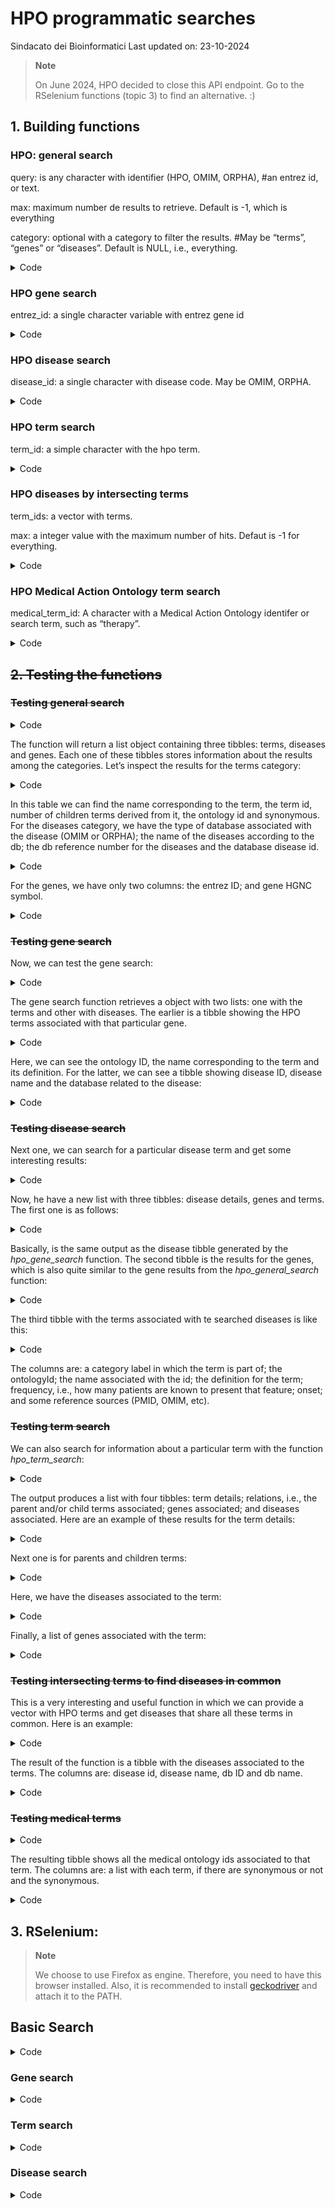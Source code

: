 # HPO programmatic searches
Sindacato dei Bioinformatici
Last updated on: 23-10-2024

> **Note**
>
> On June 2024, HPO decided to close this API endpoint. Go to the
> RSelenium functions (topic 3) to find an alternative. :)

## 1. Building functions

### HPO: general search

query: is any character with identifier (HPO, OMIM, ORPHA), #an entrez
id, or text.

max: maximum number de results to retrieve. Default is -1, which is
everything

category: optional with a category to filter the results. #May be
“terms”, “genes” or “diseases”. Default is NULL, i.e., everything.

<details class="code-fold">
<summary>Code</summary>

``` r
hpo_general_search = function(query, max = -1, category = NULL) {

  require(httr2, quietly = TRUE, warn.conflicts = FALSE) 
  require(tidyverse, quietly = TRUE, warn.conflicts = FALSE)
  
  base_url = "https://hpo.jax.org/api/hpo/search"
  
  response = request(base_url) |>
    req_url_query(q = query,
                  max = max,
                  category = category) |>
    req_perform()
  
  #HPO general terms
  hpo_general_terms = response |> 
    resp_body_json() |>
    pluck("terms") |> 
    map_dfr(
      \(x) {
        tibble(name          = x |> pluck("name"), 
               id            = x |> pluck("id"), 
               childrenCount = x |> pluck("childrenCount"),
               ontologyId    = x |> pluck("ontologyId"),
               synonym       = x |> pluck("synonym")
        )
      })
  
  #HPO general diseases
  hpo_general_diseases = response |> 
    resp_body_json() |>
    pluck("diseases") |> 
    map_dfr(
      \(x) {
        tibble(db        = x |> pluck("db"), 
               dbName    = x |> pluck("dbName"), 
               dbRef     = x |> pluck("dbRef"),
               diseaseId = x |> pluck("diseaseId")
        )
      })
  
  #HPO general genes
  hpo_general_genes = response |> 
    resp_body_json() |>
    pluck("genes") |> 
    map_dfr(
      \(x) {
        tibble(geneId     = x |> pluck("geneId"), 
               geneSymbol = x |> pluck("geneSymbol")
        )
      })
  
  return(list(hpo_general_terms = hpo_general_terms,
              hpo_general_diseases = hpo_general_diseases,
              hpo_general_genes = hpo_general_genes))

}
```

</details>

### HPO gene search

entrez_id: a single character variable with entrez gene id

<details class="code-fold">
<summary>Code</summary>

``` r
hpo_gene_search = function(entrez_id) {
  
  require(httr2, quietly = TRUE, warn.conflicts = FALSE) 
  require(tidyverse, quietly = TRUE, warn.conflicts = FALSE)

  base_url = "https://hpo.jax.org/api/hpo/gene" 
  
  response = request(base_url) |>
    req_url_path_append(entrez_id) |>
    req_perform()
  
  #HPO associations
  hpo_assoc = response |> 
    resp_body_json() |> 
    pluck("termAssoc") |> 
    map_dfr(
      \(x) {
        tibble(ontologyID = x |> pluck("ontologyId"), 
               name       = x |> pluck("name"), 
               definition = x |> pluck("definition")
        )
        })
  
  #disease associated
  hpo_disease = response |> 
    resp_body_json() |> 
    pluck("diseaseAssoc") |> 
    map_dfr(
      \(x) {
        tibble(diseaseId   = x |> pluck("diseaseId"), 
               diseaseName = x |> pluck("diseaseName"), 
               dbId        = x |> pluck("dbID"),
               db          = x |> pluck("db")
        )
      })

  return(list(hpo_assoc   = hpo_assoc,
              hpo_disease = hpo_disease))
  
}
```

</details>

### HPO disease search

disease_id: a single character with disease code. May be OMIM, ORPHA.

<details class="code-fold">
<summary>Code</summary>

``` r
hpo_disease_search = function(disease_id) {
  
  require(httr2, quietly = TRUE, warn.conflicts = FALSE) 
  require(tidyverse, quietly = TRUE, warn.conflicts = FALSE)
  
  base_url = ("https://hpo.jax.org/api/hpo/disease") 
  
  response = request(base_url) |>
    req_url_path_append(disease_id) |>
    req_perform()
  
  #disease details
  disease_details = response |> 
    resp_body_json() |> 
    pluck("disease") |> 
    as_tibble()
  
  #disease-associated genes
  disease_genes = response |> 
    resp_body_json() |> 
    pluck("geneAssoc") |> 
    map_dfr(
      \(x) {
        tibble(geneSymbol  = x |> pluck("geneSymbol"), 
               geneId      = x |> pluck("geneId")
        )
      })
  
  #disease-associated terms
  disease_terms = response |> 
    resp_body_json() |> 
    pluck("catTermsMap") |> 
    map_dfr(
      \(x) {
        tibble(catLabel  = x |> pluck("catLabel"), 
               terms     = x |> pluck("terms")
        )
      }) %>%
    unnest_wider(terms)
  
  return(list(disease_details = disease_details,
              disease_genes   = disease_genes,
              disease_terms   =  disease_terms))

}
```

</details>

### HPO term search

term_id: a simple character with the hpo term.

<details class="code-fold">
<summary>Code</summary>

``` r
hpo_term_search = function(term_id) {
  
  require(httr2, quietly = TRUE, warn.conflicts = FALSE) 
  require(tidyverse, quietly = TRUE, warn.conflicts = FALSE)
  
  base_url = "https://hpo.jax.org/api/hpo/term"
  
  response = request(base_url) |>
    req_url_path_append(term_id) |>
    req_perform()
  
  #term details
  term_details = response |> 
    resp_body_json() |> 
    map_dfr(
      \(x) {
            tibble(name        = x |>  pluck("name"),
                   id          = x |>  pluck("id"),
                   altTermIds  = x |>  pluck("altTermIds") |> list(),
                   definition  = x |>  pluck("definition"),
                   comment     = x |>  pluck("comment"),
                   synonyms    = x |>  pluck("synonyms") |> list(),
                   isObsolete  = x |>  pluck("isObsolete"),
                   xrefs       = x |>  pluck("xrefs") |> list(),
                   pubmedXrefs = x |>  pluck("pubmedXrefs") |> list()
            )
        }) |>
    drop_na()
  
  #term relations
  term_relations = response |> 
    resp_body_json() |> 
    map_dfr(
      \(x) {
        tibble(termCount = x |>  pluck("termCount"),
               parents   = x |>  pluck("parents")  |> list(),
               children  = x |>  pluck("children") |> list()
        )
      }) |> 
    drop_na()
  
  #genes associated to term
  response = request(base_url) |>
    req_url_path_append(term_id,
                        "genes") |> 
    req_perform()
  
  term_genes_association = response |> 
    resp_body_json() |> 
    pluck("genes") |> 
    map_dfr(
      \(x) {
        tibble(geneSymbol = x |>  pluck("geneSymbol"),
               dbDiseases = x |>  pluck("dbDiseases") |> list(),
               geneId     = x |>  pluck("geneId")
        )
      }) |> 
    drop_na()
  
  #diseases associated to term
  response = request(base_url) |>
    req_url_path_append(term_id,
                        "diseases") |>
    req_perform()
  
  term_disiases_association = response |> 
    resp_body_json() |>
    pluck("diseases") |> 
    map_dfr(
      \(x) {
        tibble(diseaseId   = x |>  pluck("diseaseId"),
               dbGenes     = x |>  pluck("dbGenes") |> list(),
               diseaseName = x |>  pluck("diseaseName"),
               dbId        = x |>  pluck("dbId"),
               db          = x |>  pluck("db")
        )
      }) |> 
    drop_na()
  
  #returning results
  return(list(term_details = term_details,
              term_relations = term_relations,
              term_genes_association = term_genes_association,
              term_disiases_association = term_disiases_association))

}
```

</details>

### HPO diseases by intersecting terms

term_ids: a vector with terms.

max: a integer value with the maximum number of hits. Defaut is -1 for
everything.

<details class="code-fold">
<summary>Code</summary>

``` r
hpo_term_intersecting = function(term_ids, max = -1) {
  
  require(httr2, quietly = TRUE, warn.conflicts = FALSE) 
  require(tidyverse, quietly = TRUE, warn.conflicts = FALSE)
  
  base_url = "http://hpo.jax.org/api/hpo/term/intersecting"
  
    response = request(base_url) |>
      req_url_query(q = paste0(term_ids, collapse = ","),
                    max = max) |>
      req_perform()
    
    #term details
    term_intersecting = response |> 
      resp_body_json() |> 
      pluck("associations") |> 
      map_dfr(
        \(x) {
          tibble(diseaseId   = x |>  pluck("diseaseId"),
                 diseaseName = x |>  pluck("diseaseName"),
                 dbId        = x |>  pluck("dbId") |> list(),
                 db          = x |>  pluck("db")
                 )
        }) |>
      drop_na()
  
}
```

</details>

### HPO Medical Action Ontology term search

medical_term_id: A character with a Medical Action Ontology identifer or
search term, such as “therapy”.

<details class="code-fold">
<summary>Code</summary>

``` r
hpo_medical_search = function(medical_term_id) {
  
  require(httr2, quietly = TRUE, warn.conflicts = FALSE) 
  require(tidyverse, quietly = TRUE, warn.conflicts = FALSE)
  
  base_url = "http://hpo.jax.org/api/maxo/search/"
  
  response = request(base_url) |>
    req_url_query(q = medical_term_id) |>
    req_perform()
  
  #term details
  medical_term = response |> 
    resp_body_json() |>
    pluck("terms") |> 
    map_dfr(
      \(x) {
        tibble(term           = x |>  pluck("term") |> list(),
               synonymMatched = x |>  pluck("synonymMatched"),
               synonym        = x |>  pluck("synonym")
        )
      }) |>
    drop_na()
  
  return(medical_term)

}
```

</details>

## ~~2. Testing the functions~~

### ~~Testing general search~~

<details class="code-fold">
<summary>Code</summary>

``` r
#general term: wilson disease
query = "ATP"
max = -1
category = NULL

atp_general_search = hpo_general_search(query, max, category)

atp_general_search |> 
  glimpse()
```

</details>

The function will return a list object containing three tibbles: terms,
diseases and genes. Each one of these tibbles stores information about
the results among the categories. Let’s inspect the results for the
terms category:

<details class="code-fold">
<summary>Code</summary>

``` r
atp_general_search$hpo_general_terms |>
  simplermarkdown::md_table()
```

</details>

In this table we can find the name corresponding to the term, the term
id, number of children terms derived from it, the ontology id and
synonymous. For the diseases category, we have the type of database
associated with the disease (OMIM or ORPHA); the name of the diseases
according to the db; the db reference number for the diseases and the
database disease id.

<details class="code-fold">
<summary>Code</summary>

``` r
atp_general_search$hpo_general_diseases |>
  simplermarkdown::md_table()
```

</details>

For the genes, we have only two columns: the entrez ID; and gene HGNC
symbol.

<details class="code-fold">
<summary>Code</summary>

``` r
atp_general_search$hpo_general_genes[1:5,] |>
  simplermarkdown::md_table()
```

</details>

### ~~Testing gene search~~

Now, we can test the gene search:

<details class="code-fold">
<summary>Code</summary>

``` r
#MECP2 entrez id: 4204
MECP2 = hpo_gene_search("4204")

MECP2 |> 
  glimpse()
```

</details>

The gene search function retrieves a object with two lists: one with the
terms and other with diseases. The earlier is a tibble showing the HPO
terms associated with that particular gene.

<details class="code-fold">
<summary>Code</summary>

``` r
MECP2$hpo_assoc[1:5,] |> 
    simplermarkdown::md_table()
```

</details>

Here, we can see the ontology ID, the name corresponding to the term and
its definition. For the latter, we can see a tibble showing disease ID,
disease name and the database related to the disease:

<details class="code-fold">
<summary>Code</summary>

``` r
MECP2$hpo_disease[1:5,] |> 
    simplermarkdown::md_table()
```

</details>

### ~~Testing disease search~~

Next one, we can search for a particular disease term and get some
interesting results:

<details class="code-fold">
<summary>Code</summary>

``` r
#PFIC1: OMIM:211600
pfic1 = hpo_disease_search("OMIM:211600")

pfic1 |> 
  glimpse()
```

</details>

Now, he have a new list with three tibbles: disease details, genes and
terms. The first one is as follows:

<details class="code-fold">
<summary>Code</summary>

``` r
pfic1$disease_details |> 
    simplermarkdown::md_table()
```

</details>

Basically, is the same output as the disease tibble generated by the
*hpo_gene_search* function. The second tibble is the results for the
genes, which is also quite similar to the gene results from the
*hpo_general_search* function:

<details class="code-fold">
<summary>Code</summary>

``` r
pfic1$disease_genes |> 
    simplermarkdown::md_table()
```

</details>

The third tibble with the terms associated with te searched diseases is
like this:

<details class="code-fold">
<summary>Code</summary>

``` r
pfic1$disease_terms[1:5,] |> 
    simplermarkdown::md_table()
```

</details>

The columns are: a category label in which the term is part of; the
ontologyId; the name associated with the id; the definition for the
term; frequency, i.e., how many patients are known to present that
feature; onset; and some reference sources (PMID, OMIM, etc).

### ~~Testing term search~~

We can also search for information about a particular term with the
function *hpo_term_search*:

<details class="code-fold">
<summary>Code</summary>

``` r
#Intrahepatic cholestasis with episodic jaundice: HP:0006575
intrahepatic_jaundice = hpo_term_search("HP:0006575")

intrahepatic_jaundice |> 
  glimpse()
```

</details>

The output produces a list with four tibbles: term details; relations,
i.e., the parent and/or child terms associated; genes associated; and
diseases associated. Here are an example of these results for the term
details:

<details class="code-fold">
<summary>Code</summary>

``` r
intrahepatic_jaundice$term_details |> 
  simplermarkdown::md_table()
```

</details>

Next one is for parents and children terms:

<details class="code-fold">
<summary>Code</summary>

``` r
intrahepatic_jaundice$term_relations |> 
  simplermarkdown::md_table()
```

</details>

Here, we have the diseases associated to the term:

<details class="code-fold">
<summary>Code</summary>

``` r
intrahepatic_jaundice$term_genes_association |> 
  simplermarkdown::md_table()
```

</details>

Finally, a list of genes associated with the term:

<details class="code-fold">
<summary>Code</summary>

``` r
intrahepatic_jaundice$term_genes_association |> 
  simplermarkdown::md_table()
```

</details>

### ~~Testing intersecting terms to find diseases in common~~

This is a very interesting and useful function in which we can provide a
vector with HPO terms and get diseases that share all these terms in
common. Here is an example:

<details class="code-fold">
<summary>Code</summary>

``` r
#Autistic behavior: HP:0000729
#X-linked dominant inheritance: HP:0001423
#Childhood onset: HP:0011463
term_ids = c("HP:0000729", "HP:0001423", "HP:0011463")
similar_to_rett = hpo_term_intersecting(term_ids, max = 20)

similar_to_rett |> 
  glimpse()
```

</details>

The result of the function is a tibble with the diseases associated to
the terms. The columns are: disease id, disease name, db ID and db name.

<details class="code-fold">
<summary>Code</summary>

``` r
similar_to_rett |> 
  simplermarkdown::md_table()
```

</details>

### ~~Testing medical terms~~

<details class="code-fold">
<summary>Code</summary>

``` r
#terms related to therapy
medical_therapy = hpo_medical_search("therapy")

medical_therapy |> 
  glimpse()
```

</details>

The resulting tibble shows all the medical ontology ids associated to
that term. The columns are: a list with each term, if there are
synonymous or not and the synonymous.

<details class="code-fold">
<summary>Code</summary>

``` r
medical_therapy[1:5,] |> 
  simplermarkdown::md_table()
```

</details>

## 3. RSelenium:

> **Note**
>
> We choose to use Firefox as engine. Therefore, you need to have this
> browser installed. Also, it is recommended to install
> [geckodriver](https://github.com/mozilla/geckodriver/releases) and
> attach it to the PATH.

## Basic Search

<details class="code-fold">
<summary>Code</summary>

``` r
hpo_search = function(keyword, type_association = c("hpo", "disease", "gene")) {
  
  require(RSelenium, quietly = TRUE, warn.conflicts = FALSE)
  require(netstat, quietly = TRUE, warn.conflicts = FALSE) 
  require(tidyverse, quietly = TRUE, warn.conflicts = FALSE)  
  require(rvest, quietly = TRUE, warn.conflicts = FALSE) 
  
  #iniciar o servidor no firefox
  rs_driver_object = rsDriver(browser = "firefox", 
                              port = free_port(),
                              verbose = FALSE, 
                              chromever = NULL, 
                              extraCapabilities = list(
                                "moz:firefoxOptions" = list(
                                  args = list('--headless')))
  )
  
  #criar um cliente
  remDr = rs_driver_object$client
  
  #change space to "%20"
  keyword = gsub(" ", "%20", keyword)
  
  #entrar no site
  remDr$navigate(paste0("https://hpo.jax.org/browse/search?q=", 
                        keyword, 
                        "&navFilter=all"))
  
  Sys.sleep(3)
  
  #atraves no navegador, utilizar a funcao de inspecionar elemento e copiar a xpath
  
  
  if(type_association == "hpo"){
    
    type_association = 1
    
    botao = remDr$findElement(using = "xpath", 
                              value = paste0("/html/body/app-root/mat-sidenav-container/mat-sidenav-content/div/app-search-results/div/div/div/div/div/mat-tab-group/mat-tab-header/div/div/div/div[", type_association, "]/div"))
    
    botao$getElementAttribute("class")
    botao$clickElement()
    
    
    #create null object
    hpo_associations = data.frame(identifier = character(),
                                  name = character(),
                                  matching = character(), 
                                  synonym = character())    
    
    #initiate while loop
    cond = TRUE
    
    while (cond == TRUE) {
      
      page_source = remDr$getPageSource()[[1]]
      webpage = read_html(page_source)
      
      identifier =  webpage %>%
        html_nodes(xpath=paste0("/html/body/app-root/mat-sidenav-container/mat-sidenav-content/div/app-search-results/div/div/div/div/div/mat-tab-group/div/mat-tab-body[", type_association, "]/div/div[1]/div/mat-table/mat-row/mat-cell[1]")) %>%
        html_text2()
      
      name =  webpage %>%
        html_nodes(xpath=paste0("/html/body/app-root/mat-sidenav-container/mat-sidenav-content/div/app-search-results/div/div/div/div/div/mat-tab-group/div/mat-tab-body[", type_association, "]/div/div[1]/div/mat-table/mat-row/mat-cell[2]")) %>%
        html_text2()
      
      matching =  webpage %>%
        html_nodes(xpath=paste0("/html/body/app-root/mat-sidenav-container/mat-sidenav-content/div/app-search-results/div/div/div/div/div/mat-tab-group/div/mat-tab-body[", type_association, "]/div/div[1]/div/mat-table/mat-row/mat-cell[3]")) %>%
        html_text2()
      
      synonym =  webpage %>%
        html_nodes(xpath=paste0("/html/body/app-root/mat-sidenav-container/mat-sidenav-content/div/app-search-results/div/div/div/div/div/mat-tab-group/div/mat-tab-body[", type_association, "]/div/div[1]/div/mat-table/mat-row/mat-cell[4]")) %>%
        html_text2()
    
      df = data.frame(identifier,
                      name,
                      matching,
                      synonym)
      
      if(df %>% anti_join(., hpo_associations) %>% nrow() > 0){
        hpo_associations = bind_rows(hpo_associations, df)
        
        next_button = remDr$findElement(using = 'css selector', 
                                        value = 'button.mat-tooltip-trigger:nth-child(3) > span:nth-child(1) > svg:nth-child(1)')
        next_button$clickElement()
        
        } else {
          cond = FALSE}
    
    }
     
    return(hpo_associations)
    
  } else if(type_association == "disease") {
    
    type_association = 2
    
    botao = remDr$findElement(using = "xpath", 
                              value = paste0("/html/body/app-root/mat-sidenav-container/mat-sidenav-content/div/app-search-results/div/div/div/div/div/mat-tab-group/mat-tab-header/div/div/div/div[", type_association, "]/div"))
    
    botao$getElementAttribute("class")
    botao$clickElement()
    
    page_source = remDr$getPageSource()[[1]]
    webpage = read_html(page_source)
    
    #create null object
    hpo_associations = data.frame(identifier = character(),
                                  name = character(),
                                  matching = character())
    
    #initiate while loop
    cond = TRUE
    
    while (cond == TRUE) {
    
      identifier =  webpage %>%
        html_nodes(xpath=paste0("/html/body/app-root/mat-sidenav-container/mat-sidenav-content/div/app-search-results/div/div/div/div/div/mat-tab-group/div/mat-tab-body[", type_association, "]/div/div[1]/div/mat-table/mat-row/mat-cell[1]")) %>%
        html_text2()
      
      name =  webpage %>%
        html_nodes(xpath=paste0("/html/body/app-root/mat-sidenav-container/mat-sidenav-content/div/app-search-results/div/div/div/div/div/mat-tab-group/div/mat-tab-body[", type_association, "]/div/div[1]/div/mat-table/mat-row/mat-cell[2]")) %>%
        html_text2()
      
      matching =  webpage %>%
        html_nodes(xpath=paste0("/html/body/app-root/mat-sidenav-container/mat-sidenav-content/div/app-search-results/div/div/div/div/div/mat-tab-group/div/mat-tab-body[", type_association, "]/div/div[1]/div/mat-table/mat-row/mat-cell[3]")) %>%
        html_text2()
      
      df = data.frame(identifier,
                      name,
                      matching)
      
      
      if(df %>% anti_join(., hpo_associations) %>% nrow() > 0){
        hpo_associations = bind_rows(hpo_associations, df)
        
        next_button = remDr$findElement(using = 'css selector', 
                                        value = 'button.mat-tooltip-trigger:nth-child(3) > span:nth-child(1) > svg:nth-child(1)')
        next_button$clickElement()
        
      } else {
        cond = FALSE}
      
    }
    
    return(hpo_associations)
    
  } else if(type_association == "gene"){
      
      type_association = 3
      
      botao = remDr$findElement(using = "xpath", 
                                value = paste0("/html/body/app-root/mat-sidenav-container/mat-sidenav-content/div/app-search-results/div/div/div/div/div/mat-tab-group/mat-tab-header/div/div/div/div[", type_association, "]/div"))
      
      botao$getElementAttribute("class")
      botao$clickElement()
      
      page_source = remDr$getPageSource()[[1]]
      webpage = read_html(page_source)
      
      #create null object
      hpo_associations = data.frame(identifier = character(),
                                    name = character(),
                                    matching = character())
      
      #initiate while loop
      cond = TRUE
      
      while (cond == TRUE) {
        
        identifier =  webpage %>%
          html_nodes(xpath=paste0("/html/body/app-root/mat-sidenav-container/mat-sidenav-content/div/app-search-results/div/div/div/div/div/mat-tab-group/div/mat-tab-body[", type_association, "]/div/div[1]/div/mat-table/mat-row/mat-cell[1]")) %>%
          html_text2()
        
        name =  webpage %>%
          html_nodes(xpath=paste0("/html/body/app-root/mat-sidenav-container/mat-sidenav-content/div/app-search-results/div/div/div/div/div/mat-tab-group/div/mat-tab-body[", type_association, "]/div/div[1]/div/mat-table/mat-row/mat-cell[2]")) %>%
          html_text2()
        
        matching =  webpage %>%
          html_nodes(xpath=paste0("/html/body/app-root/mat-sidenav-container/mat-sidenav-content/div/app-search-results/div/div/div/div/div/mat-tab-group/div/mat-tab-body[", type_association, "]/div/div[1]/div/mat-table/mat-row/mat-cell[3]")) %>%
          html_text2()
        
        df = data.frame(identifier,
                        name,
                        matching)
        
        
        if(df %>% anti_join(., hpo_associations) %>% nrow() > 0){
          hpo_associations = bind_rows(hpo_associations, df)
          
          next_button = remDr$findElement(using = 'css selector', 
                                          value = 'button.mat-tooltip-trigger:nth-child(3) > span:nth-child(1) > svg:nth-child(1)')
          next_button$clickElement()
          
        } else {
          cond = FALSE}
        
      }
      
      return(hpo_associations)
      
    } else {
      message("invalid type of association")
    }
  
  #desconect from server
  system("taskkill /im java.exe /f")
}
```

</details>

### Gene search

<details class="code-fold">
<summary>Code</summary>

``` r
hpo_gene = function(Gene.refGene, type_association = c("hpo", "disease")) {

  require(RSelenium, quietly = TRUE, warn.conflicts = FALSE)
  require(netstat, quietly = TRUE, warn.conflicts = FALSE) 
  require(tidyverse, quietly = TRUE, warn.conflicts = FALSE)  
  require(rvest, quietly = TRUE, warn.conflicts = FALSE) 
      
  #iniciar o servidor no firefox
  rs_driver_object = rsDriver(browser = "firefox", 
                              port = free_port(),
                              verbose = FALSE, 
                              chromever = NULL, 
                              extraCapabilities = list(
                                "moz:firefoxOptions" = list(
                                  args = list('--headless')))
                              )
  
  #criar um cliente
  remDr = rs_driver_object$client
  
  #get entrez id from gene name
  
  ENTREZID = AnnotationDbi::select(org.Hs.eg.db::org.Hs.eg.db,keys = Gene.refGene ,
                                   columns = "ENTREZID", 
                                   keytype = "SYMBOL")
  
  ENTREZID = ENTREZID$ENTREZID
  
  #entrar no site
  remDr$navigate(paste0("https://hpo.jax.org/browse/gene/NCBIGene:", 
                        ENTREZID))
  
  Sys.sleep(5)
  
  #atraves no navegador, utilizar a funcao de inspecionar elemento e copiar a xpath
  
  
  if(type_association == "hpo"){
    type_association = 1
    page_source = remDr$getPageSource()[[1]]
    webpage = read_html(page_source)
    
    identifier =  webpage %>%
      html_nodes(xpath=paste0("/html/body/app-root/mat-sidenav-container/mat-sidenav-content/div/app-gene/div/div/div[2]/div[2]/div/mat-tab-group/div/mat-tab-body[", type_association, "]/div/div[1]/div/div[2]/mat-table/mat-row/mat-cell[1]")) %>%
      html_text2()
    
    name =  webpage %>%
      html_nodes(xpath=paste0("/html/body/app-root/mat-sidenav-container/mat-sidenav-content/div/app-gene/div/div/div[2]/div[2]/div/mat-tab-group/div/mat-tab-body[", type_association, "]/div/div[1]/div/div[2]/mat-table/mat-row/mat-cell[2]")) %>%
      html_text2()
    
  } else if(type_association == "disease") {
    type_association = 2
    
    botao = remDr$findElement(using = "xpath", 
                              value = paste0("/html/body/app-root/mat-sidenav-container/mat-sidenav-content/div/app-gene/div/div/div[2]/div[2]/div/mat-tab-group/mat-tab-header/div/div/div/div[", type_association, "]/div"))
    
    botao$getElementAttribute("class")
    botao$clickElement()
    
    page_source = remDr$getPageSource()[[1]]
    webpage = read_html(page_source)
    
    identifier =  webpage %>%
      html_nodes(xpath=paste0("/html/body/app-root/mat-sidenav-container/mat-sidenav-content/div/app-gene/div/div/div[2]/div[2]/div/mat-tab-group/div/mat-tab-body[", type_association, "]/div/div[1]/div/div[2]/mat-table/mat-row/mat-cell[1]")) %>%
      html_text2()
    
    name =  webpage %>%
      html_nodes(xpath=paste0("/html/body/app-root/mat-sidenav-container/mat-sidenav-content/div/app-gene/div/div/div[2]/div[2]/div/mat-tab-group/div/mat-tab-body[", type_association, "]/div/div[1]/div/div[2]/mat-table/mat-row/mat-cell[2]")) %>%
      html_text2()
  } else {
    message("invalid type of association")
  }
  
  hpo_associations = data.frame(identifier,
                                name)
  
  #desconect from server
  system("taskkill /im java.exe /f")
  
  if(nrow(hpo_associations) == 0){
    print(paste("The gene", Gene.refGene, "is not in the database"))
  } else return(hpo_associations) 
  

}
```

</details>

### Term search

<details class="code-fold">
<summary>Code</summary>

``` r
hpo_term = function(term, type_association = c("disease", "gene", 
                                               "medical", "loinc")) {
  
  require(RSelenium, quietly = TRUE, warn.conflicts = FALSE)
  require(netstat, quietly = TRUE, warn.conflicts = FALSE) 
  require(tidyverse, quietly = TRUE, warn.conflicts = FALSE)  
  require(rvest, quietly = TRUE, warn.conflicts = FALSE) 
  
  #iniciar o servidor no firefox
  rs_driver_object = rsDriver(browser = "firefox", 
                              port = free_port(),
                              verbose = FALSE, 
                              chromever = NULL
  )
  
  #criar um cliente
  remDr = rs_driver_object$client
  
  #entrar no site
  remDr$navigate(paste0("https://hpo.jax.org/browse/term/", 
                        term))
  
  Sys.sleep(3)
  
  #atraves no navegador, utilizar a funcao de inspecionar elemento e copiar a xpath
  
  
  if(type_association == "disease"){
    type_association = 1
    page_source = remDr$getPageSource()[[1]]
    webpage = read_html(page_source)
    
    identifier =  webpage %>%
      html_nodes(xpath=paste0("/html/body/app-root/mat-sidenav-container/mat-sidenav-content/div/app-term/div/div/div/div[2]/div/mat-tab-group/div/mat-tab-body[", type_association, "]/div/div[1]/div/div[2]/mat-table/mat-row/mat-cell[1]")) %>%
      html_text2()
    
    name =  webpage %>%
      html_nodes(xpath=paste0("/html/body/app-root/mat-sidenav-container/mat-sidenav-content/div/app-term/div/div/div/div[2]/div/mat-tab-group/div/mat-tab-body[", type_association, "]/div/div[1]/div/div[2]/mat-table/mat-row/mat-cell[2]")) %>%
      html_text2()
    
    hpo_associations = data.frame(identifier, 
                                  name)
    
  } else if(type_association == "gene") {
    type_association = 2
    
    botao = remDr$findElement(using = "xpath", 
                              value = paste0("/html/body/app-root/mat-sidenav-container/mat-sidenav-content/div/app-term/div/div/div/div[2]/div/mat-tab-group/mat-tab-header/div/div/div/div[", type_association, "]/div"))
    
    botao$getElementAttribute("class")
    botao$clickElement()
    
    page_source = remDr$getPageSource()[[1]]
    webpage = read_html(page_source)
    
    identifier =  webpage %>%
      html_nodes(xpath=paste0("/html/body/app-root/mat-sidenav-container/mat-sidenav-content/div/app-term/div/div/div/div[2]/div/mat-tab-group/div/mat-tab-body[", type_association, "]/div/div[1]/div/div[2]/mat-table/mat-row/mat-cell[1]")) %>%
      html_text2()
    
    name =  webpage %>%
      html_nodes(xpath=paste0("/html/body/app-root/mat-sidenav-container/mat-sidenav-content/div/app-term/div/div/div/div[2]/div/mat-tab-group/div/mat-tab-body[", type_association, "]/div/div[1]/div/div[2]/mat-table/mat-row/mat-cell[2]")) %>%
      html_text2()
    
    hpo_associations = data.frame(identifier, 
                                  name)
    
  } else if(type_association == "medical") {
    type_association = 3
    
    botao = remDr$findElement(using = "xpath", 
                              value = paste0("/html/body/app-root/mat-sidenav-container/mat-sidenav-content/div/app-term/div/div/div/div[2]/div/mat-tab-group/mat-tab-header/div/div/div/div[", type_association, "]/div"))
    
    botao$getElementAttribute("class")
    botao$clickElement()
    
    page_source = remDr$getPageSource()[[1]]
    webpage = read_html(page_source)
    
    identifier =  webpage %>%
      html_nodes(xpath=paste0("/html/body/app-root/mat-sidenav-container/mat-sidenav-content/div/app-term/div/div/div/div[2]/div/mat-tab-group/div/mat-tab-body[", type_association, "]/div/div[1]/div/div/mat-table/mat-row/mat-cell[1]")) %>%
      html_text2()
    
    name =  webpage %>%
      html_nodes(xpath=paste0("/html/body/app-root/mat-sidenav-container/mat-sidenav-content/div/app-term/div/div/div/div[2]/div/mat-tab-group/div/mat-tab-body[", type_association, "]/div/div[1]/div/div/mat-table/mat-row/mat-cell[2]")) %>%
      html_text2()
    
    relation =  webpage %>%
      html_nodes(xpath=paste0("/html/body/app-root/mat-sidenav-container/mat-sidenav-content/div/app-term/div/div/div/div[2]/div/mat-tab-group/div/mat-tab-body[", type_association, "]/div/div[1]/div/div/mat-table/mat-row/mat-cell[3]")) %>%
      html_text2()
    
    rows = webpage %>% 
      html_nodes(xpath = paste0("/html/body/app-root/mat-sidenav-container/mat-sidenav-content/div/app-term/div/div/div/div[2]/div/mat-tab-group/div/mat-tab-body[", type_association, "]/div/div[1]/div/div/mat-table/mat-row"))
    sources = map(rows, ~ {
      .x %>%
        html_nodes(xpath = "./mat-cell[4]/div/div/a") %>%
        html_attr("href") %>%
        str_c(collapse = " ")}) %>%
      unlist()
  
    
    hpo_associations = data.frame(identifier, 
                                  name,
                                  relation,
                                  sources)
    
  } else if(type_association == "loinc") {
    type_association = 4
    
    botao = remDr$findElement(using = "xpath", 
                              value = paste0("/html/body/app-root/mat-sidenav-container/mat-sidenav-content/div/app-term/div/div/div/div[2]/div/mat-tab-group/mat-tab-header/div/div/div/div[", type_association, "]/div"))
    
    botao$getElementAttribute("class")
    botao$clickElement()
    
    page_source = remDr$getPageSource()[[1]]
    webpage = read_html(page_source)
    
    identifier =  webpage %>%
      html_nodes(xpath=paste0("/html/body/app-root/mat-sidenav-container/mat-sidenav-content/div/app-term/div/div/div/div[2]/div/mat-tab-group/div/mat-tab-body[", type_association, "]/div/div[1]/div/div[2]/mat-table/mat-row/mat-cell[1]")) %>%
      html_text2()
    
    name =  webpage %>%
      html_nodes(xpath=paste0("/html/body/app-root/mat-sidenav-container/mat-sidenav-content/div/app-term/div/div/div/div[2]/div/mat-tab-group/div/mat-tab-body[", type_association, "]/div/div[1]/div/div[2]/mat-table/mat-row/mat-cell[2]")) %>%
      html_text2()
    
    hpo_associations = data.frame(identifier, 
                                  name)
    
  } else {
    message("invalid type of association")
  }
  
  
  return(hpo_associations)
  
  #desconect from server
  system("taskkill /im java.exe /f")
  
  if(nrow(hpo_associations) == 0){
    print(paste("The term", term, "is not in the database"))
  } else return(hpo_associations) 
  
  
}
```

</details>

### Disease search

<details class="code-fold">
<summary>Code</summary>

``` r
hpo_disease = function(disease, type_association = c("term", "gene", "medical")) {
  
  require(RSelenium, quietly = TRUE, warn.conflicts = FALSE)
  require(netstat, quietly = TRUE, warn.conflicts = FALSE) 
  require(tidyverse, quietly = TRUE, warn.conflicts = FALSE)  
  require(rvest, quietly = TRUE, warn.conflicts = FALSE) 
  
  #iniciar o servidor no firefox
  rs_driver_object = rsDriver(browser = "firefox", 
                              port = free_port(),
                              verbose = FALSE, 
                              chromever = NULL, 
                              extraCapabilities = list(
                                "moz:firefoxOptions" = list(
                                  args = list('--headless')))
  )
  
  #criar um cliente
  remDr = rs_driver_object$client
  
  #entrar no site
  remDr$navigate(paste0("https://hpo.jax.org/browse/disease/", 
                        disease))
  
  Sys.sleep(3)
  
  #atraves no navegador, utilizar a funcao de inspecionar elemento e copiar a xpath
  
  
  if(type_association == "term"){
    type_association = 1
    page_source = remDr$getPageSource()[[1]]
    webpage = read_html(page_source)
    
    number_of_terms = webpage %>%
      html_nodes(xpath=paste0("/html/body/app-root/mat-sidenav-container/mat-sidenav-content/div/app-disease/div/div/div[2]/div/div/div/mat-tab-group/div")) %>%
      html_text2() %>%
      str_count("annotation")
    
    identifier = NULL 
    name = NULL
    onset = NULL 
    frequency = NULL
    source = NULL
    
    for(i in 1:number_of_terms){
      
      x =  webpage %>%
        html_nodes(xpath=paste0("/html/body/app-root/mat-sidenav-container/mat-sidenav-content/div/app-disease/div/div/div[2]/div/div/div/mat-tab-group/div/mat-tab-body[", type_association, "]/div/div/div/div[", i, "]/mat-table/mat-row/mat-cell[1]")) %>%
        html_text2() %>%
        str_replace_all("[\r\n]" , "")
      
      identifier = c(identifier, x)
      
      x =  webpage %>%
        html_nodes(xpath=paste0("/html/body/app-root/mat-sidenav-container/mat-sidenav-content/div/app-disease/div/div/div[2]/div/div/div/mat-tab-group/div/mat-tab-body[", type_association, "]/div/div/div/div[", i, "]/mat-table/mat-row/mat-cell[2]")) %>%  
        html_text2() %>%
        str_replace_all("[\r\n]" , "")
      
      name = c(name, x)
      
      x =  webpage %>%
        html_nodes(xpath=paste0("/html/body/app-root/mat-sidenav-container/mat-sidenav-content/div/app-disease/div/div/div[2]/div/div/div/mat-tab-group/div/mat-tab-body[", type_association, "]/div/div/div/div[", i, "]/mat-table/mat-row/mat-cell[3]")) %>%
        html_text2() %>%
        str_replace_all("[\r\n]" , "")
      
      onset = c(onset, x)
      
      x =  webpage %>%
        html_nodes(xpath=paste0("/html/body/app-root/mat-sidenav-container/mat-sidenav-content/div/app-disease/div/div/div[2]/div/div/div/mat-tab-group/div/mat-tab-body[", type_association, "]/div/div/div/div[", i, "]/mat-table/mat-row/mat-cell[4]")) %>%
        html_text2() %>%
        str_replace_all("[\r\n]" , "")
      
      frequency = c(frequency, x)
      
      x =  webpage %>%
        html_nodes(xpath=paste0("/html/body/app-root/mat-sidenav-container/mat-sidenav-content/div/app-disease/div/div/div[2]/div/div/div/mat-tab-group/div/mat-tab-body[", type_association, "]/div/div/div/div[",i,"]/mat-table/mat-row/mat-cell[5]/div/a")) %>%
        html_attr("href")
      
      source = c(source, x)
      
    }
    
    hpo_associations = data.frame(identifier, 
                                  name,
                                  onset, 
                                  frequency,
                                  source)
    
  } else if(type_association == "gene") {
    type_association = 2
    
    botao = remDr$findElement(using = "xpath", 
                              value = paste0("/html/body/app-root/mat-sidenav-container/mat-sidenav-content/div/app-disease/div/div/div[2]/div/div/div/mat-tab-group/mat-tab-header/div/div/div/div[", type_association, "]/div"))
    
    botao$getElementAttribute("class")
    botao$clickElement()
    
    page_source = remDr$getPageSource()[[1]]
    webpage = read_html(page_source)
    
    identifier =  webpage %>%
      html_nodes(xpath=paste0("/html/body/app-root/mat-sidenav-container/mat-sidenav-content/div/app-disease/div/div/div[2]/div/div/div/mat-tab-group/div/mat-tab-body[", type_association, "]/div/div[1]/div/div[2]/mat-table/mat-row/mat-cell[1]")) %>%
      html_text2() %>%
      str_replace_all("[\r\n]" , "")
    
    name =  webpage %>%
      html_nodes(xpath=paste0("/html/body/app-root/mat-sidenav-container/mat-sidenav-content/div/app-disease/div/div/div[2]/div/div/div/mat-tab-group/div/mat-tab-body[", type_association, "]/div/div[1]/div/div[2]/mat-table/mat-row/mat-cell[2]")) %>%
      html_text2() %>%
      str_replace_all("[\r\n]" , "")
    
    hpo_associations = data.frame(identifier, 
                                  name)
    
  } else if(type_association == "medical") {
    
    type_association = 3
    
    botao = remDr$findElement(using = "xpath", 
                              value = paste0("/html/body/app-root/mat-sidenav-container/mat-sidenav-content/div/app-disease/div/div/div[2]/div/div/div/mat-tab-group/mat-tab-header/div/div/div/div[", type_association, "]/div"))
    
    botao$getElementAttribute("class")
    botao$clickElement()
    
    page_source = remDr$getPageSource()[[1]]
    webpage = read_html(page_source)
    
    identifier =  webpage %>%
      html_nodes(xpath=paste0("/html/body/app-root/mat-sidenav-container/mat-sidenav-content/div/app-disease/div/div/div[2]/div/div/div/mat-tab-group/div/mat-tab-body[", type_association, "]/div/div[1]/div/div/mat-table/mat-row/mat-cell[1]")) %>%
      html_text2()
    
    name =  webpage %>%
      html_nodes(xpath=paste0("/html/body/app-root/mat-sidenav-container/mat-sidenav-content/div/app-disease/div/div/div[2]/div/div/div/mat-tab-group/div/mat-tab-body[", type_association, "]/div/div[1]/div/div/mat-table/mat-row/mat-cell[2]")) %>%
      html_text2()
    
    relation =  webpage %>%
      html_nodes(xpath=paste0("/html/body/app-root/mat-sidenav-container/mat-sidenav-content/div/app-disease/div/div/div[2]/div/div/div/mat-tab-group/div/mat-tab-body[", type_association, "]/div/div[1]/div/div/mat-table/mat-row/mat-cell[3]")) %>%
      html_text2()
    
    rows = webpage %>% 
      html_nodes(xpath = paste0("/html/body/app-root/mat-sidenav-container/mat-sidenav-content/div/app-disease/div/div/div[2]/div/div/div/mat-tab-group/div/mat-tab-body[", type_association, "]/div/div[1]/div/div/mat-table/mat-row"))
    target = map(rows, ~ {
      .x %>%
        html_nodes(xpath = "./mat-cell[4]/div/div/a") %>%
        html_attr("href") %>%
        str_c(collapse = " ")}) %>%
      unlist()
    
    target = gsub("/browse/term/", "", target)
    
    
    hpo_associations = data.frame(identifier, 
                                  name,
                                  relation,
                                  target)
    
  }  else {
    message("invalid type of association")
  }
  
  return(hpo_associations)
  
  #desconect from server
  system("taskkill /im java.exe /f")
  
  
}
```

</details>
